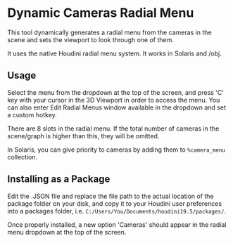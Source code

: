 # Dynamic Cameras Radial Menu
This tool dynamically generates a radial menu from the cameras in the scene and sets the viewport to look through one of them.

It uses the native Houdini radial menu system. It works in Solaris and /obj.

## Usage
Select the menu from the dropdown at the top of the screen, and press 'C' key with your cursor in the 3D Viewport in order to access the menu. You can also enter Edit Radial Menus window available in the dropdown and set a custom hotkey.

There are 8 slots in the radial menu. If the total number of cameras in the scene/graph is higher than this, they will be omitted.

In Solaris, you can give priority to cameras by adding them to `%camera_menu` collection.

## Installing as a Package
Edit the .JSON file and replace the file path to the actual location of the package folder on your disk, and copy it to your Houdini user preferences into a packages folder, i.e. `C:/Users/You/Documents/houdini19.5/packages/`.

Once properly installed, a new option 'Cameras' should appear in the radial menu dropdown at the top of the screen. 
